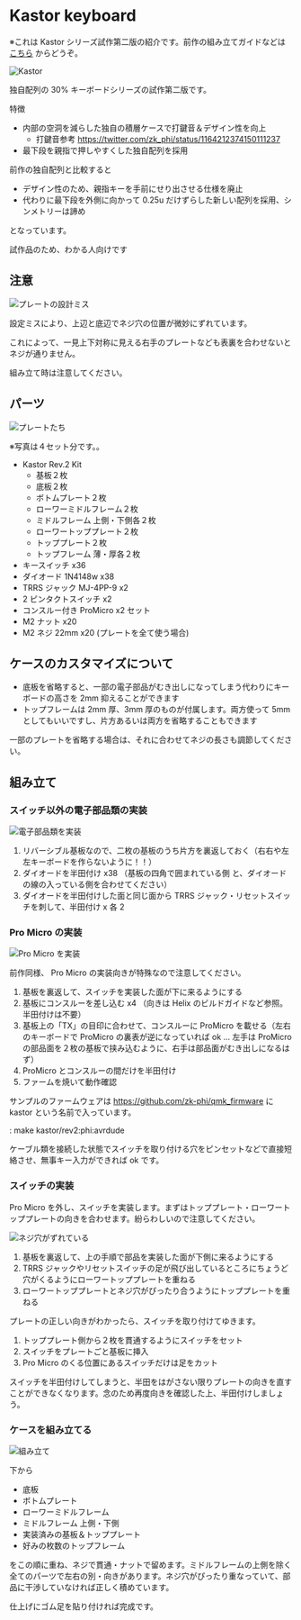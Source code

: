 # Kastor keyboard

※これは Kastor シリーズ試作第二版の紹介です。前作の組み立てガイドなどは [こちら](https://github.com/zk-phi/kastor-keyboard/tree/014ffdced01a2b5000a81938f7c5bd26ed5e1a9d) からどうぞ。

![Kastor](images/kastor2.jpg)

独自配列の 30% キーボードシリーズの試作第二版です。

特徴

- 内部の空洞を減らした独自の積層ケースで打鍵音＆デザイン性を向上
  - 打鍵音参考 https://twitter.com/zk_phi/status/1164212374150111237
- 最下段を親指で押しやすくした独自配列を採用

前作の独自配列と比較すると

- デザイン性のため、親指キーを手前にせり出させる仕様を廃止
- 代わりに最下段を外側に向かって 0.25u だけずらした新しい配列を採用、シンメトリーは諦め

となっています。

試作品のため、わかる人向けです

## 注意

![プレートの設計ミス](images/plate_bug.png)

設定ミスにより、上辺と底辺でネジ穴の位置が微妙にずれています。

これによって、一見上下対称に見える右手のプレートなども表裏を合わせないとネジが通りません。

組み立て時は注意してください。

## パーツ

![プレートたち](images/plates.jpg)

※写真は４セット分です。。

- Kastor Rev.2 Kit
  - 基板２枚
  - 底板２枚
  - ボトムプレート２枚
  - ローワーミドルフレーム２枚
  - ミドルフレーム 上側・下側各２枚
  - ローワートッププレート２枚
  - トッププレート２枚
  - トップフレーム 薄・厚各２枚
- キースイッチ x36
- ダイオード 1N4148w x38
- TRRS ジャック MJ-4PP-9 x2
- 2 ピンタクトスイッチ x2
- コンスルー付き ProMicro x2 セット
- M2 ナット x20
- M2 ネジ 22mm x20 (プレートを全て使う場合)

## ケースのカスタマイズについて

- 底板を省略すると、一部の電子部品がむき出しになってしまう代わりにキーボードの高さを 2mm 抑えることができます
- トップフレームは 2mm 厚、3mm 厚のものが付属します。両方使って 5mm としてもいいですし、片方あるいは両方を省略することもできます

一部のプレートを省略する場合は、それに合わせてネジの長さも調節してください。

## 組み立て
### スイッチ以外の電子部品類の実装

![電子部品類を実装](images/components.jpg)

1. リバーシブル基板なので、二枚の基板のうち片方を裏返しておく（右右や左左キーボードを作らないように！！）
2. ダイオードを半田付け x38 （基板の四角で囲まれている側 と、ダイオードの線の入っている側を合わせてください）
3. ダイオードを半田付けした面と同じ面から TRRS ジャック・リセットスイッチを刺して、半田付け x 各 2

### Pro Micro の実装

![Pro Micro を実装](images/promicro.jpg)

前作同様、 Pro Micro の実装向きが特殊なので注意してください。

1. 基板を裏返して、スイッチを実装した面が下に来るようにする
2. 基板にコンスルーを差し込む x4 （向きは Helix のビルドガイドなど参照。半田付けは不要）
3. 基板上の「TX」の目印に合わせて、コンスルーに ProMicro を載せる（左右のキーボードで ProMicro の裏表が逆になっていれば ok … 左手は ProMicro の部品面を２枚の基板で挟み込むように、右手は部品面がむき出しになるはず）
4. ProMicro とコンスルーの間だけを半田付け
5. ファームを焼いて動作確認

サンプルのファームウェアは https://github.com/zk-phi/qmk_firmware に kastor という名前で入っています。

: make kastor/rev2:phi:avrdude

ケーブル類を接続した状態でスイッチを取り付ける穴をピンセットなどで直接短絡させ、無事キー入力ができれば ok です。

### スイッチの実装

Pro Micro を外し、スイッチを実装します。まずはトッププレート・ローワートッププレートの向きを合わせます。紛らわしいので注意してください。

![ネジ穴がずれている](images/incorrect_plate.jpg)

1. 基板を裏返して、上の手順で部品を実装した面が下側に来るようにする
2. TRRS ジャックやリセットスイッチの足が飛び出しているところにちょうど穴がくるようにローワートッププレートを重ねる
3. ローワートッププレートとネジ穴がぴったり合うようにトッププレートを重ねる

プレートの正しい向きがわかったら、スイッチを取り付けてゆきます。

1. トッププレート側から２枚を貫通するようにスイッチをセット
2. スイッチをプレートごと基板に挿入
3. Pro Micro のくる位置にあるスイッチだけは足をカット

スイッチを半田付けしてしまうと、半田をはがさない限りプレートの向きを直すことができなくなります。念のため再度向きを確認した上、半田付けしましょう。

### ケースを組み立てる

![組み立て](images/assemble.png)

下から

- 底板
- ボトムプレート
- ローワーミドルフレーム
- ミドルフレーム 上側・下側
- 実装済みの基板＆トッププレート
- 好みの枚数のトップフレーム

をこの順に重ね、ネジで貫通・ナットで留めます。ミドルフレームの上側を除く全てのパーツで左右の別・向きがあります。ネジ穴がぴったり重なっていて、部品に干渉していなければ正しく積めています。

仕上げにゴム足を貼り付ければ完成です。
